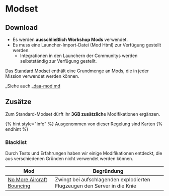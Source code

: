 # Modset

## Download

* Es werden **ausschließlich Workshop Mods** verwendet.
* Es muss eine Launcher-Import-Datei (Mod Html) zur Verfügung gestellt werden.
  * Integrationen in den Launchern der Communitys werden selbstständig zur Verfügung gestellt.

Das [Standard Modset](https://www.deutsche-arma-allianz.de/#mods) enthält eine Grundmenge an Mods, die in jeder Mission verwendet werden können.

_Siehe auch _[daa-mod.md](../entwicklung/daa-mod.md "mention")

## Zusätze

Zum Standard-Modset dürft ihr **3GB zusätzlich**e Modifikationen ergänzen.

{% hint style="info" %}
Ausgenommen von dieser Regelung sind Karten
{% endhint %}

### Blacklist

Durch Tests und Erfahrungen haben wir einige Modifikationen entdeckt, die aus verschiedenen Gründen nicht verwendet werden können.

| Mod                                                                                                                         | Begründung                                                               |
| --------------------------------------------------------------------------------------------------------------------------- | ------------------------------------------------------------------------ |
| [No More Aircraft Bouncing](https://steamcommunity.com/sharedfiles/filedetails/?id=1770265310\&searchtext=No+more+Aircraft) | Zwingt bei aufschlagenden explodierten Flugzeugen den Server in die Knie |
